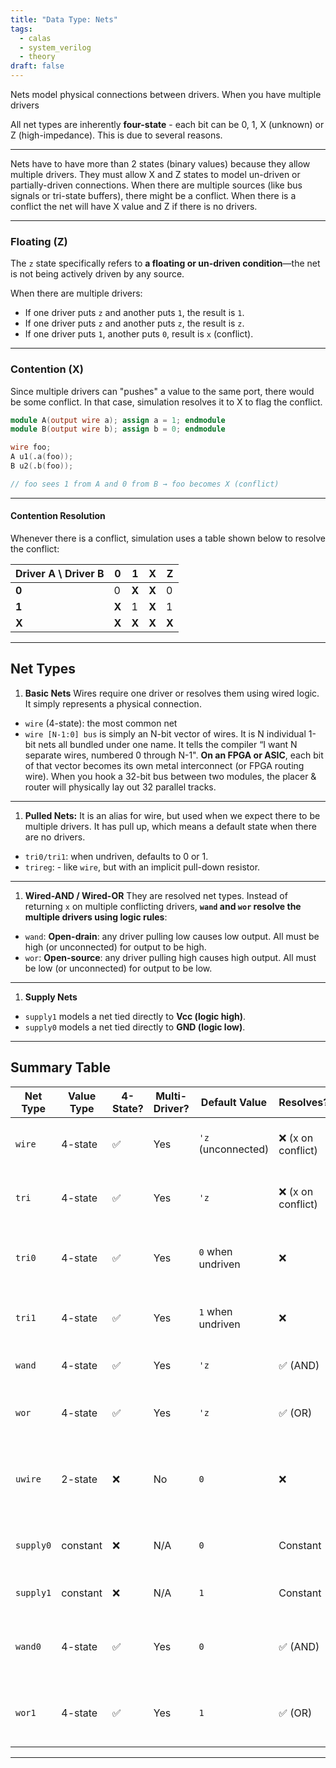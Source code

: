 ```yaml
---
title: "Data Type: Nets"
tags:
  - calas
  - system_verilog
  - theory
draft: false
---
```


Nets model physical connections between drivers. When you have multiple drivers

All net types are inherently **four-state** - each bit can be 0, 1, X (unknown) or Z (high-impedance). This is due to several reasons.

---

Nets have to have more than 2 states (binary values) because they allow multiple drivers. They must allow X and Z states to model un-driven or partially-driven connections. When there are multiple sources (like bus signals or tri-state buffers), there might be a conflict. When there is a conflict the net will have X value and Z if there is no drivers.

---
### Floating (Z)

The `z` state specifically refers to **a floating or un-driven condition**—the net is not being actively driven by any source.

When there are multiple drivers:

- If one driver puts `z` and another puts `1`, the result is `1`.
- If one driver puts `z` and another puts `z`, the result is `z`.
- If one driver puts `1`, another puts `0`, result is `x` (conflict).

---

### Contention (X)

Since multiple drivers can "pushes" a value to the same port, there would be some conflict. In that case, simulation resolves it to X to flag the conflict.

```verilog
module A(output wire a); assign a = 1; endmodule
module B(output wire b); assign b = 0; endmodule

wire foo;
A u1(.a(foo));
B u2(.b(foo));

// foo sees 1 from A and 0 from B → foo becomes X (conflict)
```

---
#### Contention Resolution

Whenever there is a conflict, simulation uses a table shown below to resolve the conflict:

|Driver A \ Driver B|0|1|X|Z|
|---|---|---|---|---|
|**0**|0|**X**|**X**|0|
|**1**|**X**|1|**X**|1|
|**X**|**X**|**X**|**X**|**X**|

---
## Net Types

1. **Basic Nets**
Wires require one driver or resolves them using wired logic. It simply represents a physical connection.
- `wire` (4-state): the most common net
- `wire [N-1:0] bus` is simply an N-bit vector of wires.
	It is N individual 1-bit nets all bundled under one name. It tells the compiler “I want N separate wires, numbered 0 through N-1".
	**On an FPGA or ASIC**, each bit of that vector becomes its own metal interconnect (or FPGA routing wire). When you hook a 32-bit bus between two modules, the placer & router will physically lay out 32 parallel tracks.

---

1. **Pulled Nets:**
It is an alias for wire, but used when we expect there to be multiple drivers. It has pull up, which means a default state when there are no drivers.
- `tri0/tri1`: when undriven, defaults to 0 or 1.
- `trireg`: - like `wire`, but with an implicit pull-down resistor.

---

1. **Wired-AND / Wired-OR**
They are resolved net types. Instead of returning `x` on multiple conflicting drivers, **`wand` and `wor` resolve the multiple drivers using logic rules**:
- `wand`: **Open-drain**: any driver pulling low causes low output. All must be high (or unconnected) for output to be high.
- `wor`: **Open-source**: any driver pulling high causes high output. All must be low (or unconnected) for output to be low.

---

1. **Supply Nets**
- `supply1` models a net tied directly to **Vcc (logic high)**.
- `supply0` models a net tied directly to **GND (logic low)**.

---
## Summary Table

|Net Type|Value Type|4-State?|Multi-Driver?|Default Value|Resolves?|Strength|Typical Use Case|
|---|---|---|---|---|---|---|---|
|`wire`|4-state|✅|Yes|`'z` (unconnected)|❌ (x on conflict)|Medium (strong)|General-purpose signal connection|
|`tri`|4-state|✅|Yes|`'z`|❌ (x on conflict)|Medium (strong)|Tri-state buses, shared data lines|
|`tri0`|4-state|✅|Yes|`0` when undriven|❌|Weak pull-down|Open-collector lines, bus defaults to 0|
|`tri1`|4-state|✅|Yes|`1` when undriven|❌|Weak pull-up|Open-drain lines, bus defaults to 1|
|`wand`|4-state|✅|Yes|`'z`|✅ (AND)|Resolved|Wired-AND logic, bus arbitration|
|`wor`|4-state|✅|Yes|`'z`|✅ (OR)|Resolved|Wired-OR logic, interrupt aggregation|
|`uwire`|2-state|❌|No|`0`|❌|Strong|Untyped wire; more efficient (for synthesis only)|
|`supply0`|constant|❌|N/A|`0`|Constant|Strongest|Connect to GND, power modeling|
|`supply1`|constant|❌|N/A|`1`|Constant|Strongest|Connect to Vcc, power modeling|
|`wand0`|4-state|✅|Yes|`0`|✅ (AND)|Resolved|(Rarely used) wired-AND with default 0|
|`wor1`|4-state|✅|Yes|`1`|✅ (OR)|Resolved|(Rarely used) wired-OR with default 1|

---